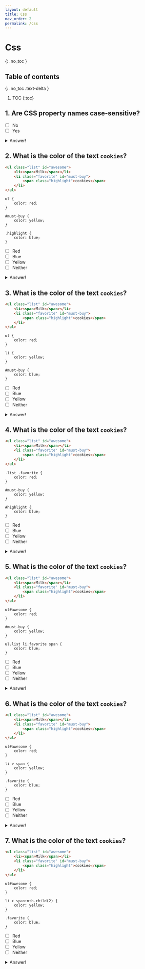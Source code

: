 ```yaml
---
layout: default
title: Css
nav_order: 2
permalink: /css
---
```


# Css
{: .no_toc }

## Table of contents
{: .no_toc .text-delta }
1. TOC
{:toc}

## 1. Are CSS property names case-sensitive?

- [ ] No
- [ ] Yes

<details>
<summary>Answer!</summary>

    No

</details>

## 2. What is the color of the text `cookies`?

```html
<ul class="list" id="awesome">
    <li><span>Milk</span></li>
    <li class="favorite" id="must-buy">
        <span class="highlight">cookies</span>
    </li>
</ul>
```

```
ul {
    color: red;
}

#must-buy {
    color: yellow;
}

.highlight {
    color: blue;
}
```


- [ ] Red
- [ ] Blue
- [ ] Yellow
- [ ] Neither

<details>
<summary>Answer!</summary>
    
    Blue
    
</details>


## 3. What is the color of the text `cookies`?

```html
<ul class="list" id="awesome">
    <li><span>Milk</span></li>
    <li class="favorite" id="must-buy">
        <span class="highlight">cookies</span>
    </li>
</ul>
```

```
ul {
    color: red;
}

li {
    color: yellow;
}

#must-buy {
    color: blue;
}
```

- [ ] Red
- [ ] Blue
- [ ] Yellow
- [ ] Neither

<details>
<summary>Answer!</summary>

    Blue

</details>

## 4. What is the color of the text `cookies`?

```html
<ul class="list" id="awesome">
    <li><span>Milk</span></li>
    <li class="favorite" id="must-buy">
        <span class="highlight">cookies</span>
    </li>
</ul>
```

```
.list .favorite {
    color: red;
}

#must-buy {
    color: yellow:
}

#highlight {
    color: blue;
}
```

- [ ] Red
- [ ] Blue
- [ ] Yellow
- [ ] Neither

<details>
<summary>Answer!</summary>

    Red

</details>

## 5. What is the color of the text `cookies`?

```html
<ul class="list" id="awesome">
    <li><span>Milk</span></li>
    <li class="favorite" id="must-buy">
        <span class="highlight">cookies</span>
    </li>
</ul>
```

```
ul#awesome {
    color: red;
}

#must-buy {
    color: yellow;
}

ul.list li.favorite span {
    color: blue;
}
```

- [ ] Red
- [ ] Blue
- [ ] Yellow
- [ ] Neither

<details>
<summary>Answer!</summary>

    Blue

</details>

## 6. What is the color of the text `cookies`?

```html
<ul class="list" id="awesome">
    <li><span>Milk</span></li>
    <li class="favorite" id="must-buy">
        <span class="highlight">cookies</span>
    </li>
</ul>
```

```
ul#awesome {
    color: red;
}

li > span {
    color: yellow;
}

.favorite {
    color: blue;
}
```

- [ ] Red
- [ ] Blue
- [ ] Yellow
- [ ] Neither

<details>
<summary>Answer!</summary>

    Yellow

</details>

## 7. What is the color of the text `cookies`?

```html
<ul class="list" id="awesome">
    <li><span>Milk</span></li>
    <li class="favorite" id="must-buy">
        <span class="highlight">cookies</span>
    </li>
</ul>
```

```
ul#awesome {
    color: red;
}

li > span:nth-child(2) {
    color: yellow;
}

.favorite {
    color: blue;
}
```

- [ ] Red
- [ ] Blue
- [ ] Yellow
- [ ] Neither

<details>
<summary>Answer!</summary>

    Blue

</details>

